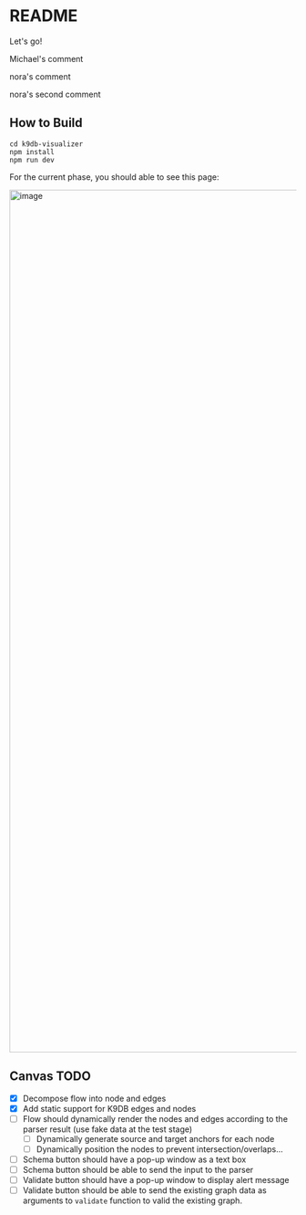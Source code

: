 # README
Let's go!

Michael's comment

nora's comment

nora's second comment

## How to Build

```console
cd k9db-visualizer 
npm install
npm run dev
```

For the current phase, you should able to see this page:

<img width="1512" alt="image" src="https://github.com/mingchao-zhang/K9db-Visualizer/assets/57975957/e321a3fa-d5d0-463c-94aa-52097963009e">

## Canvas TODO

* [x] Decompose flow into node and edges
* [x] Add static support for K9DB edges and nodes
* [ ] Flow should dynamically render the nodes and edges according to the parser result (use fake data at the test stage)
  * [ ] Dynamically generate source and target anchors for each node
  * [ ] Dynamically position the nodes to prevent intersection/overlaps... 
* [ ] Schema button should have a pop-up window as a text box
* [ ] Schema button should be able to send the input to the parser
* [ ] Validate button should have a pop-up window to display alert message
* [ ] Validate button should be able to send the existing graph data as arguments to `validate` function to valid the existing graph. 
